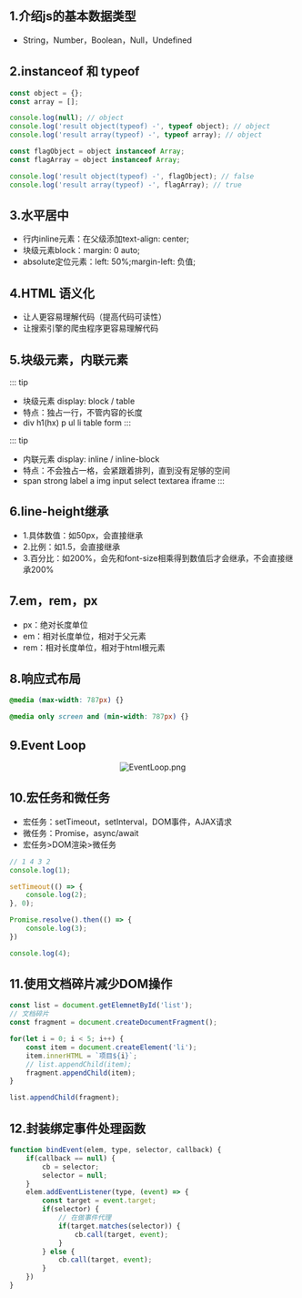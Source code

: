 ## 1.介绍js的基本数据类型

+ String，Number，Boolean，Null，Undefined

## 2.instanceof 和 typeof

```js
const object = {};
const array = [];

console.log(null); // object
console.log('result object(typeof) -', typeof object); // object
console.log('result array(typeof) -', typeof array); // object

const flagObject = object instanceof Array;
const flagArray = object instanceof Array;

console.log('result object(typeof) -', flagObject); // false
console.log('result array(typeof) -', flagArray); // true
```

## 3.水平居中

+ 行内inline元素：在父级添加text-align: center;
+ 块级元素block：margin: 0 auto;
+ absolute定位元素：left: 50%;margin-left: 负值;

## 4.HTML 语义化

+ 让人更容易理解代码（提高代码可读性）
+ 让搜索引擎的爬虫程序更容易理解代码

## 5.块级元素，内联元素

::: tip
+ 块级元素 display: block / table
+ 特点：独占一行，不管内容的长度
+ div h1(hx) p ul li table form
:::

::: tip
+ 内联元素 display: inline / inline-block
+ 特点：不会独占一格，会紧跟着排列，直到没有足够的空间
+ span strong label a img input select textarea iframe
:::

## 6.line-height继承

+ 1.具体数值：如50px，会直接继承
+ 2.比例：如1.5，会直接继承
+ 3.百分比：如200%，会先和font-size相乘得到数值后才会继承，不会直接继承200%


## 7.em，rem，px

+ px：绝对长度单位
+ em：相对长度单位，相对于父元素
+ rem：相对长度单位，相对于html根元素

## 8.响应式布局

```css
@media (max-width: 787px) {}

@media only screen and (min-width: 787px) {}
```

## 9.Event Loop

<div align="center">
    <img :src="$withBase('/img/interview/EventLoop.png')" alt="EventLoop.png">
</div>

## 10.宏任务和微任务

+ 宏任务：setTimeout，setInterval，DOM事件，AJAX请求
+ 微任务：Promise，async/await
+ 宏任务>DOM渲染>微任务

```js
// 1 4 3 2
console.log(1);

setTimeout(() => {
    console.log(2);
}, 0);

Promise.resolve().then(() => {
    console.log(3);
})

console.log(4);
```

## 11.使用文档碎片减少DOM操作

```js
const list = document.getElemnetById('list');
// 文档碎片
const fragment = document.createDocumentFragment();

for(let i = 0; i < 5; i++) {
    const item = document.createElement('li');
    item.innerHTML = `项目${i}`;
    // list.appendChild(item);
    fragment.appendChild(item);
}

list.appendChild(fragment);
```

## 12.封装绑定事件处理函数

```js
function bindEvent(elem, type, selector, callback) {
    if(callback == null) {
        cb = selector;
        selector = null;
    }
    elem.addEventListener(type, (event) => {
        const target = event.target;
        if(selector) {
            // 在做事件代理
            if(target.matches(selector)) {
                cb.call(target, event);
            }
        } else {
            cb.call(target, event);
        }
    })
}
```